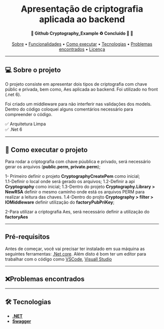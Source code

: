 <h1 align="center">
  Apresentação de criptografia aplicada ao backend
</h1>

<h4 align="center">
	🚧  Github Cryptography_Example ♻️ Concluído 🚀 🚧
</h4>

<p align="center">
 <a href="#-sobre-o-projeto">Sobre</a> •
 <a href="#-funcionalidades">Funcionalidades</a> •
 <a href="#-como-executar-o-projeto">Como executar</a> •
 <a href="#-tecnologias">Tecnologias</a> •
 <a href="#-problemas-encontrados">Problemas encontrados</a> •
 <a href="#user-content--licença">Licença</a>
</p>

---

## 💻 Sobre o projeto

O projeto consiste em apresentar dois tipos de criptografia com chave públic e privada, bem como, Aes aplicada ao backend. Foi utilizado no front (.net 6).

Foi criado um middleware para não interferir nas validações dos models.
Dentro do código coloquei alguns comentários necessário para compreender o código.

✅ Arquitetura Limpa <br/>
✅ .Net 6 <br/>

---

## 🚀 Como executar o projeto

Para rodar a criptografia com chave púublica e privado, será necessário gerar os arquivos (**public.perm, private.perm**);

1- Primeiro definir o projeto **CryptographyCreatePem** como inicial;<br>
1.1-Definir o local onde será gerado os arquivos;
1.2-Definir a api **Cryptography** como inicial;
1.3-Dentro do projeto **Cryptography.Library > NewRSA** definir o mesmo caminho onde está os arquivos PERM para realizar a leitura das chaves.
1.4-Dentro do projto **Cryptography > filter > IOMiddleware** definir utilização do **factoryPubPriKey**;

2-Para utilizar a criptografia Aes, será necessário definir a utilização do **factoryAes**

---
## Pré-requisitos

Antes de começar, você vai precisar ter instalado em sua máquina as seguintes ferramentas:
 [.Net core](https://dotnet.microsoft.com/en-us/download/dotnet/5.0).
Além disto é bom ter um editor para trabalhar com o código como [VSCode](https://code.visualstudio.com/), [Visuall Studio](https://visualstudio.microsoft.com/pt-br/downloads/)


---

## ❌Problemas encontrados

 
---

## 🛠 Tecnologias

- **[.NET](https://dotnet.microsoft.com/en-us/)**
- **[Swagger](https://dotnet.microsoft.comhttps://swagger.io/)**



